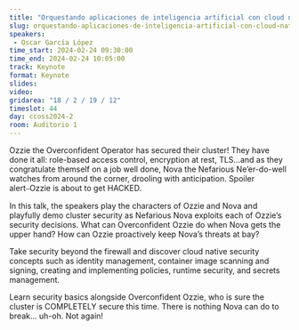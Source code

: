 ```yaml
---
title: "Orquestando aplicaciones de inteligencia artificial con cloud native computing foundation"
slug: orquestando-aplicaciones-de-inteligencia-artificial-con-cloud-native-computing-foundation
speakers:
 - Oscar García López
time_start: 2024-02-24 09:30:00
time_end: 2024-02-24 10:05:00
track: Keynote
format: Keynote
slides: 
video: 
gridarea: "18 / 2 / 19 / 12"
timeslot: 44
day: ccoss2024-2
room: Auditorio 1
---
```


Ozzie the Overconfident Operator has secured their cluster! They have done it all: role-based access control, encryption at rest, TLS…and as they congratulate themself on a job well done, Nova the Nefarious Ne’er-do-well watches from around the corner, drooling with anticipation. Spoiler alert⎯Ozzie is about to get HACKED.
 
 
 
 In this talk, the speakers play the characters of Ozzie and Nova and playfully demo cluster security as Nefarious Nova exploits each of Ozzie’s security decisions. What can Overconfident Ozzie do when Nova gets the upper hand? How can Ozzie proactively keep Nova’s threats at bay?
 
 
 
 Take security beyond the firewall and discover cloud native security concepts such as identity management, container image scanning and signing, creating and implementing policies, runtime security, and secrets management.
 
 
 
 Learn security basics alongside Overconfident Ozzie, who is sure the cluster is COMPLETELY secure this time. There is nothing Nova can do to break… uh-oh. Not again!